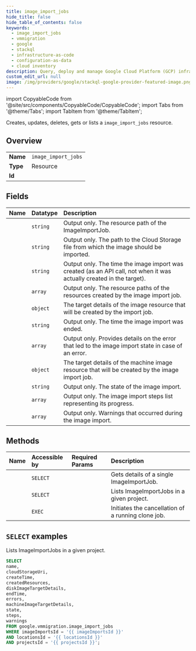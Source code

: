 ```yaml
---
title: image_import_jobs
hide_title: false
hide_table_of_contents: false
keywords:
  - image_import_jobs
  - vmmigration
  - google
  - stackql
  - infrastructure-as-code
  - configuration-as-data
  - cloud inventory
description: Query, deploy and manage Google Cloud Platform (GCP) infrastructure and resources using SQL
custom_edit_url: null
image: /img/providers/google/stackql-google-provider-featured-image.png
---
```


import CopyableCode from '@site/src/components/CopyableCode/CopyableCode';
import Tabs from '@theme/Tabs';
import TabItem from '@theme/TabItem';

Creates, updates, deletes, gets or lists a <code>image_import_jobs</code> resource.

## Overview
<table><tbody>
<tr><td><b>Name</b></td><td><code>image_import_jobs</code></td></tr>
<tr><td><b>Type</b></td><td>Resource</td></tr>
<tr><td><b>Id</b></td><td><CopyableCode code="google.vmmigration.image_import_jobs" /></td></tr>
</tbody></table>

## Fields
| Name | Datatype | Description |
|:-----|:---------|:------------|
| <CopyableCode code="name" /> | `string` | Output only. The resource path of the ImageImportJob. |
| <CopyableCode code="cloudStorageUri" /> | `string` | Output only. The path to the Cloud Storage file from which the image should be imported. |
| <CopyableCode code="createTime" /> | `string` | Output only. The time the image import was created (as an API call, not when it was actually created in the target). |
| <CopyableCode code="createdResources" /> | `array` | Output only. The resource paths of the resources created by the image import job. |
| <CopyableCode code="diskImageTargetDetails" /> | `object` | The target details of the image resource that will be created by the import job. |
| <CopyableCode code="endTime" /> | `string` | Output only. The time the image import was ended. |
| <CopyableCode code="errors" /> | `array` | Output only. Provides details on the error that led to the image import state in case of an error. |
| <CopyableCode code="machineImageTargetDetails" /> | `object` | The target details of the machine image resource that will be created by the image import job. |
| <CopyableCode code="state" /> | `string` | Output only. The state of the image import. |
| <CopyableCode code="steps" /> | `array` | Output only. The image import steps list representing its progress. |
| <CopyableCode code="warnings" /> | `array` | Output only. Warnings that occurred during the image import. |

## Methods
| Name | Accessible by | Required Params | Description |
|:-----|:--------------|:----------------|:------------|
| <CopyableCode code="get" /> | `SELECT` | <CopyableCode code="imageImportJobsId, imageImportsId, locationsId, projectsId" /> | Gets details of a single ImageImportJob. |
| <CopyableCode code="list" /> | `SELECT` | <CopyableCode code="imageImportsId, locationsId, projectsId" /> | Lists ImageImportJobs in a given project. |
| <CopyableCode code="cancel" /> | `EXEC` | <CopyableCode code="imageImportJobsId, imageImportsId, locationsId, projectsId" /> | Initiates the cancellation of a running clone job. |

## `SELECT` examples

Lists ImageImportJobs in a given project.

```sql
SELECT
name,
cloudStorageUri,
createTime,
createdResources,
diskImageTargetDetails,
endTime,
errors,
machineImageTargetDetails,
state,
steps,
warnings
FROM google.vmmigration.image_import_jobs
WHERE imageImportsId = '{{ imageImportsId }}'
AND locationsId = '{{ locationsId }}'
AND projectsId = '{{ projectsId }}'; 
```
